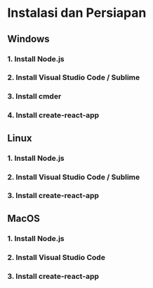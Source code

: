 # Instalasi dan Persiapan

## Windows

### 1. Install Node.js

### 2. Install Visual Studio Code / Sublime

### 3. Install cmder

### 4. Install create-react-app

## Linux

### 1. Install Node.js

### 2. Install Visual Studio Code / Sublime

### 3. Install create-react-app

## MacOS

### 1. Install Node.js

### 2. Install Visual Studio Code

### 3. Install create-react-app



